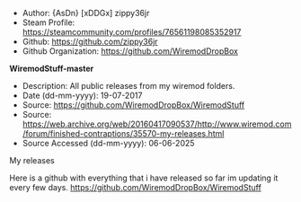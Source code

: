 - Author: {AsDn} [xDDGx] zippy36jr
- Steam Profile: https://steamcommunity.com/profiles/76561198085352917
- Github: https://github.com/zippy36jr
- Github Organization: https://github.com/WiremodDropBox

**WiremodStuff-master**
- Description: All public releases from my wiremod folders.
- Date (dd-mm-yyyy): 19-07-2017
- Source: https://github.com/WiremodDropBox/WiremodStuff
- Source: https://web.archive.org/web/20160417090537/http://www.wiremod.com/forum/finished-contraptions/35570-my-releases.html
- Source Accessed (dd-mm-yyyy): 06-06-2025

My releases

Here is a github with everything that i have released so far im updating it every few days. https://github.com/WiremodDropBox/WiremodStuff
